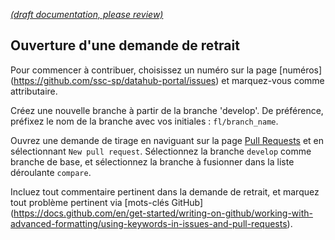 [_metadata_: remarks]:- "Automatically translated with DeepL. From: /Platform/Contributing/Contributing-Pull-Request.md"

[_(draft documentation, please review)_](/Platform/Contributing/Contributing-Pull-Request.md)

## Ouverture d'une demande de retrait

Pour commencer à contribuer, choisissez un numéro sur la page [numéros] (https://github.com/ssc-sp/datahub-portal/issues) et marquez-vous comme attributaire.

Créez une nouvelle branche à partir de la branche 'develop'. De préférence, préfixez le nom de la branche avec vos initiales : `fl/branch_name`.

Ouvrez une demande de tirage en naviguant sur la page [Pull Requests](https://github.com/ssc-sp/datahub-portal/pulls) et en sélectionnant `New pull request`. Sélectionnez la branche `develop` comme branche de base, et sélectionnez la branche à fusionner dans la liste déroulante `compare`.

Incluez tout commentaire pertinent dans la demande de retrait, et marquez tout problème pertinent via [mots-clés GitHub] (https://docs.github.com/en/get-started/writing-on-github/working-with-advanced-formatting/using-keywords-in-issues-and-pull-requests).
